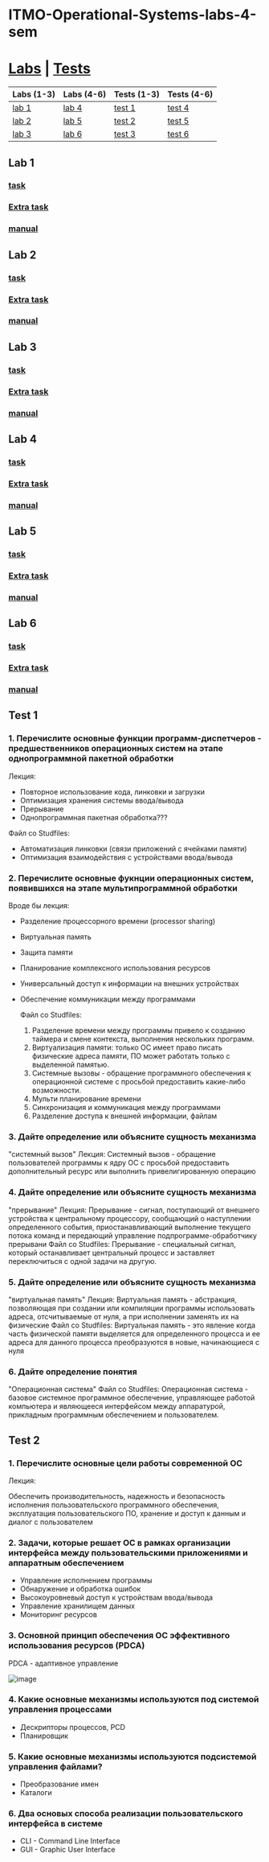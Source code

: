 # ITMO-Operational-Systems-labs-4-sem

# [Labs](#lab-1) |  [Tests](#test-1)
| Labs  (1-3)        | Labs (4-6)   | Tests (1-3)         | Tests (4-6)     |
|---------------|----------------|---------------|----------------|
| [lab 1](#lab-1) | [lab 4](#lab-4) | [test 1](#test-1) | [test 4](#test-4) |
| [lab 2](#lab-2) | [lab 5](#lab-5) | [test 2](#test-2) | [test 5](#test-5) |
| [lab 3](#lab-3) | [lab 6](#lab-6) | [test 3](#test-3) | [test 6](#test-6) |




## Lab 1

### [task](https://github.com/DmitryVasilkovW/ITMO-Operational-Systems-labs-4-sem/blob/main/TermsOfReferenceAndTests/Lab1.md)
### [Extra task](https://github.com/DmitryVasilkovW/ITMO-Operational-Systems-labs-4-sem/blob/main/TermsOfReferenceAndTests/Task1.md)
### [manual](https://github.com/DmitryVasilkovW/ITMO-Operational-Systems-labs-4-sem/blob/main/TermsOfReferenceAndTests/Lab1.pdf)

## Lab 2

### [task](https://github.com/DmitryVasilkovW/ITMO-Operational-Systems-labs-4-sem/blob/main/TermsOfReferenceAndTests/Lab2.md)
### [Extra task](https://github.com/DmitryVasilkovW/ITMO-Operational-Systems-labs-4-sem/blob/main/TermsOfReferenceAndTests/Task2.md)
### [manual](https://github.com/DmitryVasilkovW/ITMO-Operational-Systems-labs-4-sem/blob/main/TermsOfReferenceAndTests/Lab2.pdf)

## Lab 3

### [task](https://github.com/DmitryVasilkovW/ITMO-Operational-Systems-labs-4-sem/blob/main/TermsOfReferenceAndTests/Lab3.md)
### [Extra task](https://github.com/DmitryVasilkovW/ITMO-Operational-Systems-labs-4-sem/blob/main/TermsOfReferenceAndTests/Task3.md)
### [manual](https://github.com/DmitryVasilkovW/ITMO-Operational-Systems-labs-4-sem/blob/main/TermsOfReferenceAndTests/Lab3.pdf)

## Lab 4

### [task](https://github.com/DmitryVasilkovW/ITMO-Operational-Systems-labs-4-sem/blob/main/TermsOfReferenceAndTests/Lab4.md)
### [Extra task](https://github.com/DmitryVasilkovW/ITMO-Operational-Systems-labs-4-sem/blob/main/TermsOfReferenceAndTests/Task4.md)
### [manual](https://github.com/DmitryVasilkovW/ITMO-Operational-Systems-labs-4-sem/blob/main/TermsOfReferenceAndTests/Lab4.pdf)

## Lab 5

### [task](https://github.com/DmitryVasilkovW/ITMO-Operational-Systems-labs-4-sem/blob/main/TermsOfReferenceAndTests/Lab5.md)
### [Extra task](https://github.com/DmitryVasilkovW/ITMO-Operational-Systems-labs-4-sem/blob/main/TermsOfReferenceAndTests/Task5.md)
### [manual](https://github.com/DmitryVasilkovW/ITMO-Operational-Systems-labs-4-sem/blob/main/TermsOfReferenceAndTests/Lab5.pdf)

## Lab 6

### [task](https://github.com/DmitryVasilkovW/ITMO-Operational-Systems-labs-4-sem/blob/main/TermsOfReferenceAndTests/Lab6.md)
### [Extra task](https://github.com/DmitryVasilkovW/ITMO-Operational-Systems-labs-4-sem/blob/main/TermsOfReferenceAndTests/Task6.md)
### [manual](https://github.com/DmitryVasilkovW/ITMO-Operational-Systems-labs-4-sem/blob/main/TermsOfReferenceAndTests/Lab6.pdf)

## Test 1

### 1. Перечислите основные функции программ-диспетчеров - предшественников операционных систем на этапе однопрограммной пакетной обработки
   
Лекция:
- Повторное использование кода, линковки и загрузки
- Оптимизация хранения системы ввода/вывода
- Прерывание
- Однопрограммная пакетная обработка???
  
Файл со Studfiles:

- Автоматизация линковки (связи приложений с ячейками памяти)
- Оптимизация взаимодействия с устройствами ввода/вывода

### 2. Перечислите основные фукнции операционных систем, появившихся на этапе мультипрограммной обработки
     
Вроде бы лекция:
- Разделение процессорного времени
(processor sharing)
- Виртуальная память
- Защита памяти
- Планирование комплексного использования ресурсов
- Универсальный доступ к информации на внешних устройствах
- Обеспечение коммуникации между программами

  Файл со Studfiles:
   1. Разделение времени между программы привело к созданию таймера и смене контекста, выполнения нескольких программ.
   2. Виртуализация памяти: только ОС имеет право писать физические адреса памяти, ПО может работать только с выделенной памятью.
   3. Системные вызовы - обращение программного обеспечения к операционной системе с просьбой предоставить какие-либо возможности.
   4. Мульти планирование времени
   5. Синхронизация и коммуникация между программами
   6. Разделение доступа к внешней информации, файлам

### 3. Дайте определение или объясните сущность механизма
"системный вызов"
Лекция:
Системный вызов - обращение пользователей программы к ядру ОС с просьбой предоставить дополнительный ресурс или выполнить привелигированную операцию

### 4. Дайте определение или объясните сущность механизма
"прерывание"
Лекция:
Прерывание - сигнал, поступающий от внешнего устройства к центральному процессору, сообщающий о наступлении определенного события, приостанавливающий выполнение текущего потока команд и передающий управление подпрограмме-обработчику прерывани
Файл со Studfiles:
Прерывание - специальный сигнал, который останавливает центральный процесс и заставляет переключиться с одной задачи на другую.

### 5. Дайте определение или объясните сущность механизма
"виртуальная память"
Лекция:
Виртуальная память - абстракция, позволяющая при создании или компиляции программы использовать адреса, отсчитываемые от нуля, а при исполнении заменять их на физические
Файл со Studfiles:
Виртуальная память - это явление когда часть физической памяти выделяется для определенного процесса и ее адреса для данного процесса преобразуются в новые, начинающиеся с нуля

### 6. Дайте определение понятия
"Операционная система"
Файл со Studfiles:
Операционная система - базовое системное программное обеспечение, управляющее работой компьютера и являющееся интерфейсом между аппаратурой, прикладным программным обеспечением и пользователем.

## Test 2

### 1. Перечислите основные цели работы современной ОС

Лекция:

Обеспечить производительность, надежность и безопасность исполнения пользовательского программного обеспечения, эксплуатация пользовательского ПО, хранение и доступ к данным и диалог с пользователем

### 2. Задачи, которые решает ОС в рамках организации интерфейса между пользовательскими приложениями и аппаратным обеспечением

- Управление исполнением программы
- Обнаружение и обработка ошибок
- Высокоуровневый доступ к устройствам ввода/вывода
- Управление хранилищем данных
- Мониторинг ресурсов

### 3. Основной принцип обеспечения ОС эффективного использования ресурсов (PDCA)

PDCA - адаптивное управление

![image](https://github.com/DmitryVasilkovW/ITMO-Operational-Systems-labs-4-sem/assets/113594620/21562310-d8f0-45f3-918b-6bc0c84e9110)

### 4. Какие основные механизмы используются под системой управления процессами

- Дескрипторы процессов, PCD
- Планировщик

### 5. Какие основные механизмы используются подсистемой управления файлами?

- Преобразование имен
- Каталоги

### 6. Два основых способа реализации пользовательского интерфейса в системе

- CLI - Command Line Interface
- GUI - Graphic User Interface


